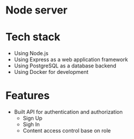 # Node server

# Tech stack
- Using Node.js
- Using Express as a web application framework
- Using PostgreSQL as a database backend
- Using Docker for development

# Features
- Built API for authentication and authorization
  - Sign Up
  - Sigh In
  - Content access control base on role
